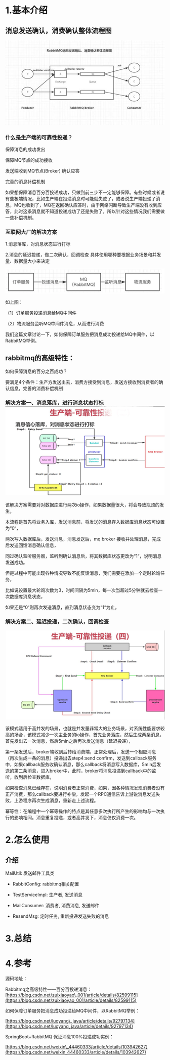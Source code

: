 # 1.基本介绍

## 消息发送确认，消费确认整体流程图

![img](/static/image/RabbitMq消息确认图.jpg)

### 什么是生产端的可靠性投递？

保障消息的成功发出

保障MQ节点的成功接收

发送端收到MQ节点\(Broker\) 确认应答

完善的消息补偿机制

如果想保障消息百分百投递成功，只做到前三步不一定能够保障。有些时候或者说有些极端情况，比如生产端在投递消息时可能就失败了，或者说生产端投递了消息，MQ也收到了，MQ在返回确认应答时，由于网络闪断导致生产端没有收到应答，此时这条消息就不知道投递成功了还是失败了，所以针对这些情况我们需要做一些补偿机制。

### 互联网大厂的解决方案

1.消息落库，对消息状态进行打标

2.消息的延迟投递，做二次确认，回调检查 具体使用哪种要根据业务场景和并发量、数据量大小来决定

![img](/static/image/20190618174348115.png)

如上图：

（1）订单服务投递消息给MQ中间件

（2）物流服务监听MQ中间件消息，从而进行消费

我们这篇文章讨论一下，如何保障订单服务把消息成功投递给MQ中间件，以RabbitMQ举例。

## rabbitmq的高级特性：

如何保障消息的百分之百成功？

要满足4个条件：生产方发送出去，消费方接受到消息，发送方接收到消费者的确认信息，完善的消费补偿机制

### 解决方案一、消息落库，进行消息状态打标 ![img](/static/image/1305004-20180908100016978-1607725171.jpg)

该解决方案需要对对数据库进行两次io操作，如果数据量很大，将会导致瓶颈的发生，

本流程是首先将业务入库，发送消息前，将发送的消息存入数据库消息状态可设置为“0“，

两次写入数据库后，发送消息，消息发送后，mq broker 接收并处理消息，完成后发送回馈消息确认信息，

同过确认监听服务器，监听到确认消息后，将其数据库状态更改为“1“，说明消息发送成功。

但是过程中可能出现各种情况导致不能反馈消息，我们需要在添加一个定时轮询任务，

比如说设置最大轮询次数为3，时间间隔为5min，每一次当超过5分钟就去检查一次数据库消息状态，

如果还是“0“则再次发送消息，直到消息状态变为“1“为止。

### 解决方案二、延迟投递，二次确认，回调检查

![img](/static/image/rabbitmq延迟投递.jpg)

该模式适用于高并发的场景，也就是并发量非常大的业务场景，对系统性能要求较高的场合，该模式减少一次主业务的io操作，首先业务落库，然后生成两条消息，首先发出去一次消息，然后5min之后再次发送消息（延迟投递），

第一条发送后，broker端收到后转给消费端，正常处理后，发送一个相应消息（再次生成一条的消息）投递出去step4:send confirm，发送到callback服务中，如果callback服务收确认消息，那么callback将消息写入数据库，5min后发送的第二条消息，进入broker中，此时，broker将消息投递到callback中的监听，收到后检查数据库，

如果检查消息已经存在，说明消费者正常消费，如果，因各种情况发现消费者没有正产消费，那么callback要进行补偿，发起一个RPC通信告诉上游说消息发送失败，上游程序再次生成消息，重新走上述流程。

幂等性：在编程中一个幂等操作的特点是其任意多次执行所产生的影响均与一次执行的影响相同。消息重复投递，或者高并发下，消息仅仅消费一次。

# 2.怎么使用

## 介绍

MailUtil: 发送邮件工具类

* RabbitConfig: rabbitmq相关配置

* TestServiceImpl: 生产者, 发送消息

* MailConsumer: 消费者, 消费消息, 发送邮件

* ResendMsg: 定时任务, 重新投递发送失败的消息

# 3.总结

# 4.参考

源码地址：

Rabbitmq之高级特性——百分百投递消息：  
[https://blog.csdn.net/zuixiaoyao\_001/article/details/82599115](https://blog.csdn.net/zuixiaoyao_001/article/details/82599115)

如何保障订单服务把消息成功投递给MQ中间件，以RabbitMQ举例：

[https://blog.csdn.net/luoyang\_java/article/details/92797134](https://blog.csdn.net/luoyang_java/article/details/92797134)

SpringBoot+RabbitMQ 保证消息100%投递成功实例：

[https://blog.csdn.net/weixin\_44460333/article/details/103942627](https://blog.csdn.net/weixin_44460333/article/details/103942627)

